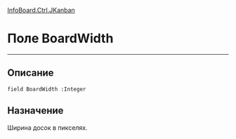 ﻿---
Link: InfoBoard.Ctrl.JKanban.@BoardWidth
---

<!---  Навигация
[Имя проекта](#) :
-->
[InfoBoard.Ctrl.JKanban](Default)

# Поле BoardWidth
---

## Описание

    field BoardWidth :Integer

<!--
## Аргументы{#Args}

### Аргумент1

Описание аргумента 1
-->

## Назначение

Ширина досок в пикселях.

<!--
## Пример

    BoardWidth...
-->

